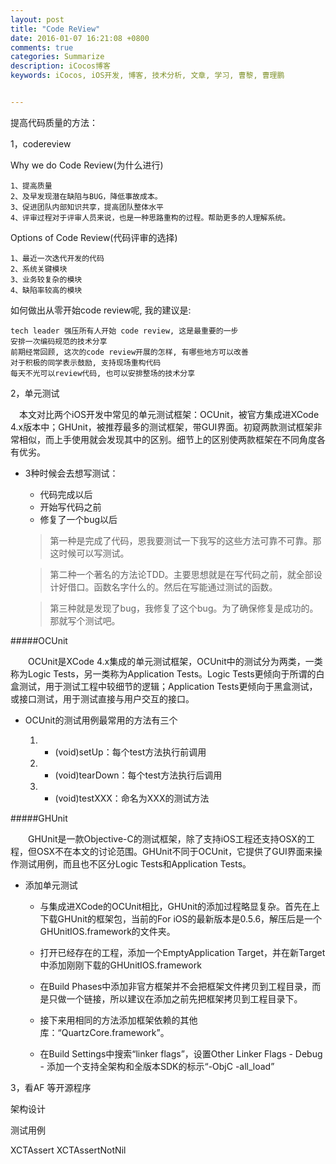```yaml
---
layout: post
title: "Code ReView"
date: 2016-01-07 16:21:08 +0800
comments: true
categories: Summarize
description: iCocos博客
keywords: iCocos, iOS开发, 博客, 技术分析, 文章, 学习, 曹黎, 曹理鹏


---
```



提高代码质量的方法：


1，codereview 

 Why we do Code Review(为什么进行)
	
	1、提高质量
	2、及早发现潜在缺陷与BUG，降低事故成本。
	3、促进团队内部知识共享，提高团队整体水平
	4、评审过程对于评审人员来说，也是一种思路重构的过程。帮助更多的人理解系统。


 Options of Code Review(代码评审的选择)

	1、最近一次迭代开发的代码
	2、系统关键模块
	3、业务较复杂的模块
	4、缺陷率较高的模块
	
如何做出从零开始code review呢, 我的建议是:

    tech leader 强压所有人开始 code review, 这是最重要的一步
    安排一次编码规范的技术分享
    前期经常回顾, 这次的code review开展的怎样, 有哪些地方可以改善
    对于积极的同学表示鼓励, 支持现场重构代码
    每天不光可以review代码, 也可以安排整场的技术分享



<!--more-->



2，单元测试

　本文对比两个iOS开发中常见的单元测试框架：OCUnit，被官方集成进XCode 4.x版本中；GHUnit，被推荐最多的测试框架，带GUI界面。初窥两款测试框架非常相似，而上手使用就会发现其中的区别。细节上的区别使两款框架在不同角度各有优劣。

* 3种时候会去想写测试：

    - 代码完成以后
    - 开始写代码之前
    - 修复了一个bug以后
    
    
    >第一种是完成了代码，恩我要测试一下我写的这些方法可靠不可靠。那这时候可以写测试。

	> 第二种一个著名的方法论TDD。主要思想就是在写代码之前，就全部设计好借口。函数名字什么的。然后在写能通过测试的函数。

	>第三种就是发现了bug，我修复了这个bug。为了确保修复是成功的。那就写个测试吧。
    
    
#####OCUnit

　　OCUnit是XCode 4.x集成的单元测试框架，OCUnit中的测试分为两类，一类称为Logic Tests，另一类称为Application Tests。Logic Tests更倾向于所谓的白盒测试，用于测试工程中较细节的逻辑；Application Tests更倾向于黑盒测试，或接口测试，用于测试直接与用户交互的接口。
 

+ OCUnit的测试用例最常用的方法有三个

	1. - (void)setUp：每个test方法执行前调用

	2. - (void)tearDown：每个test方法执行后调用

	3. - (void)testXXX：命名为XXX的测试方法

#####GHUnit

　　GHUnit是一款Objective-C的测试框架，除了支持iOS工程还支持OSX的工程，但OSX不在本文的讨论范围。GHUnit不同于OCUnit，它提供了GUI界面来操作测试用例，而且也不区分Logic Tests和Application Tests。

+  添加单元测试
	- 与集成进XCode的OCUnit相比，GHUnit的添加过程略显复杂。首先在上下载GHUnit的框架包，当前的For iOS的最新版本是0.5.6，解压后是一个GHUnitIOS.framework的文件夹。

	- 打开已经存在的工程，添加一个EmptyApplication Target，并在新Target中添加刚刚下载的GHUnitIOS.framework 

	- 在Build Phases中添加非官方框架并不会把框架文件拷贝到工程目录，而是只做一个链接，所以建议在添加之前先把框架拷贝到工程目录下。

	- 接下来用相同的方法添加框架依赖的其他库：“QuartzCore.framework”。

	- 在Build Settings中搜索“linker flags”，设置Other Linker Flags - Debug - 添加一个支持全架构和全版本SDK的标示“-ObjC -all_load”

3，看AF 等开源程序



架构设计



测试用例
 
 
XCTAssert
XCTAssertNotNil